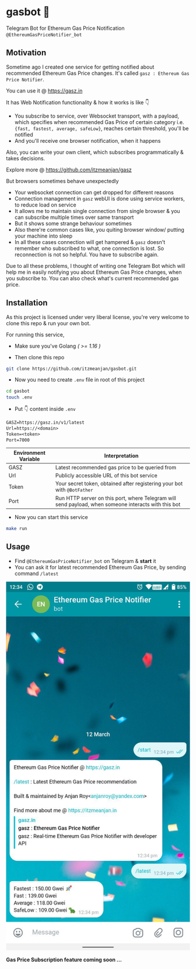 # gasbot 🤖
Telegram Bot for Ethereum Gas Price Notification `@EthereumGasPriceNotifier_bot`

## Motivation

Sometime ago I created one service for getting notified about recommended Ethereum Gas Price changes. It's called `gasz : Ethereum Gas Price Notifier`.

You can use it @ https://gasz.in

It has Web Notification functionality & how it works is like 👇

- You subscribe to service, over Websocket transport, with a payload, which specifies when recommended Gas Price of certain category i.e. `{fast, fastest, average, safeLow}`, reaches certain threshold, you'll be notified
- And you'll receive one browser notification, when it happens

Also, you can write your own client, which subscribes programmatically & takes decisions. 

Explore more @ https://github.com/itzmeanjan/gasz

But browsers sometimes behave unexpectedly

- Your websocket connection can get dropped for different reasons
- Connection management in `gasz` webUI is done using service workers, to reduce load on service
- It allows me to maintain single connection from single browser & you can subscribe multiple times over same transport
- But it shows some strange behaviour sometimes
- Also there're common cases like, you quiting browser window/ putting your machine into sleep
- In all these cases connection will get hampered & `gasz` doesn't remember who subscribed to what, one connection is lost. So reconnection is not so helpful. You have to subscribe again.

Due to all these problems, I thought of writing one Telegram Bot which will help me in easily notifying you about Ethereum Gas Price changes, when you subscribe to. You can also check what's current recommended gas price.

## Installation

As this project is licensed under very liberal license, you're very welcome to clone this repo & run your own bot.

For running this service,

- Make sure you've Golang _( >= 1.16 )_

- Then clone this repo

```bash
git clone https://github.com/itzmeanjan/gasbot.git
```

- Now you need to create `.env` file in root of this project

```bash
cd gasbot
touch .env
```

- Put 👇 content inside `.env`

```
GASZ=https://gasz.in/v1/latest
Url=https://<domain>
Token=<token>
Port=7000
```

Environment Variable | Interpretation
--- | ---
GASZ | Latest recommended gas price to be queried from
Url | Publicly accessible URL of this bot service
Token | Your secret token, obtained after registering your bot with `@BotFather`
Port | Run HTTP server on this port, where Telegram will send payload, when someone interacts with this bot

- Now you can start this service

```bash
make run
```

## Usage


- Find `@EthereumGasPriceNotifier_bot` on Telegram & **start** it
- You can ask it for latest recommended Ethereum Gas Price, by sending command `/latest`

![bot_at_work](./sc/bot_at_work.jpg)

**Gas Price Subscription feature coming soon ...**
